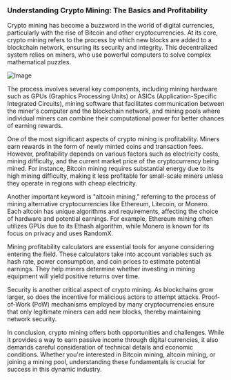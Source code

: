 ### Understanding Crypto Mining: The Basics and Profitability

Crypto mining has become a buzzword in the world of digital currencies, particularly with the rise of Bitcoin and other cryptocurrencies. At its core, crypto mining refers to the process by which new blocks are added to a blockchain network, ensuring its security and integrity. This decentralized system relies on miners, who use powerful computers to solve complex mathematical puzzles.

![Image](https://github.com/user-attachments/assets/31692037-0104-4703-abd1-696b6a7dd41b)

The process involves several key components, including mining hardware such as GPUs (Graphics Processing Units) or ASICs (Application-Specific Integrated Circuits), mining software that facilitates communication between the miner's computer and the blockchain network, and mining pools where individual miners can combine their computational power for better chances of earning rewards.

One of the most significant aspects of crypto mining is profitability. Miners earn rewards in the form of newly minted coins and transaction fees. However, profitability depends on various factors such as electricity costs, mining difficulty, and the current market price of the cryptocurrency being mined. For instance, Bitcoin mining requires substantial energy due to its high mining difficulty, making it less profitable for small-scale miners unless they operate in regions with cheap electricity.

Another important keyword is "altcoin mining," referring to the process of mining alternative cryptocurrencies like Ethereum, Litecoin, or Monero. Each altcoin has unique algorithms and requirements, affecting the choice of hardware and potential earnings. For example, Ethereum mining often utilizes GPUs due to its Ethash algorithm, while Monero is known for its focus on privacy and uses RandomX.

Mining profitability calculators are essential tools for anyone considering entering the field. These calculators take into account variables such as hash rate, power consumption, and coin prices to estimate potential earnings. They help miners determine whether investing in mining equipment will yield positive returns over time.

Security is another critical aspect of crypto mining. As blockchains grow larger, so does the incentive for malicious actors to attempt attacks. Proof-of-Work (PoW) mechanisms employed by many cryptocurrencies ensure that only legitimate miners can add new blocks, thereby maintaining network security.

In conclusion, crypto mining offers both opportunities and challenges. While it provides a way to earn passive income through digital currencies, it also demands careful consideration of technical details and economic conditions. Whether you're interested in Bitcoin mining, altcoin mining, or joining a mining pool, understanding these fundamentals is crucial for success in this dynamic industry.